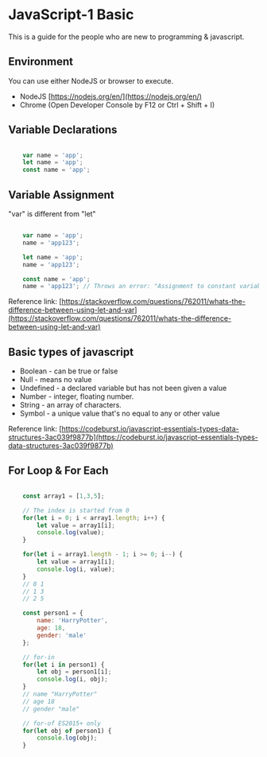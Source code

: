 # JavaScript-1 Basic

This is a guide for the people who are new to programming & javascript.

## Environment

You can use either NodeJS or browser to execute.

 - NodeJS [https://nodejs.org/en/](https://nodejs.org/en/)
 - Chrome (Open Developer Console by F12 or Ctrl + Shift + I)

## Variable Declarations

```javascript

	var name = 'app';
	let name = 'app';
	const name = 'app';

```

## Variable Assignment

"var" is different from "let"

```javascript

	var name = 'app';
	name = 'app123';

	let name = 'app';
	name = 'app123';

	const name = 'app';
	name = 'app123'; // Throws an error: "Assignment to constant variable." 

```

  Reference link: [https://stackoverflow.com/questions/762011/whats-the-difference-between-using-let-and-var](https://stackoverflow.com/questions/762011/whats-the-difference-between-using-let-and-var)

## Basic types of javascript

  - Boolean - can be true or false
  - Null - means no value
  - Undefined - a declared variable but has not been given a value
  - Number - integer, floating number.
  - String - an array of characters.
  - Symbol - a unique value that's no equal to any or other value

  Reference link: [https://codeburst.io/javascript-essentials-types-data-structures-3ac039f9877b](https://codeburst.io/javascript-essentials-types-data-structures-3ac039f9877b)

## For Loop & For Each

```javascript

	const array1 = [1,3,5];

	// The index is started from 0
	for(let i = 0; i < array1.length; i++) {
		let value = array1[i];
		console.log(value);
	}

	for(let i = array1.length - 1; i >= 0; i--) {
		let value = array1[i];
		console.log(i, value);
	}
	// 0 1
	// 1 3
	// 2 5

	const person1 = {
		name: 'HarryPotter',
		age: 18,
		gender: 'male'
	};

	// for-in
	for(let i in person1) {
		let obj = person1[i];
		console.log(i, obj);
	}
	// name "HarryPotter"
	// age 18
	// gender "male"

	// for-of ES2015+ only
	for(let obj of person1) {
		console.log(obj);
	}

```
